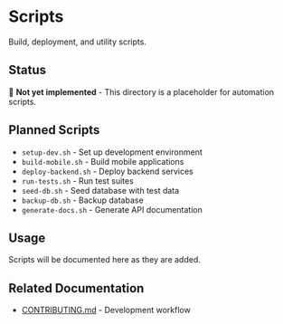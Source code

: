 # Scripts

Build, deployment, and utility scripts.

## Status

🚧 **Not yet implemented** - This directory is a placeholder for automation scripts.

## Planned Scripts

- `setup-dev.sh` - Set up development environment
- `build-mobile.sh` - Build mobile applications
- `deploy-backend.sh` - Deploy backend services
- `run-tests.sh` - Run test suites
- `seed-db.sh` - Seed database with test data
- `backup-db.sh` - Backup database
- `generate-docs.sh` - Generate API documentation

## Usage

Scripts will be documented here as they are added.

## Related Documentation

- [CONTRIBUTING.md](../CONTRIBUTING.md) - Development workflow

